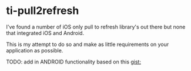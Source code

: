 ti-pull2refresh
===============

I've found a number of iOS only pull to refresh library's out there but none that integrated iOS and Android. 

This is my attempt to do so and make as little requirements on your application as possible.

TODO: add in ANDROID functionality based on this [gist:](https://gist.github.com/jpurcell/903895)